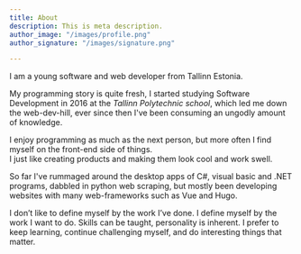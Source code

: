 ```yaml
---
title: About
description: This is meta description.
author_image: "/images/profile.png"
author_signature: "/images/signature.png"

---
```

I am a young software and web developer from Tallinn Estonia.

My programming story is quite fresh, I started studying Software Development in 2016 at the _Tallinn Polytechnic school_, which led me down the web-dev-hill, ever since then I've been consuming an ungodly amount of knowledge.  
  
I enjoy programming as much as the next person, but more often I find myself on the front-end side of things.  
I just like creating products and making them look cool and work swell.   
  
So far I've rummaged around the desktop apps of C#, visual basic and .NET programs, dabbled in python web scraping, but mostly been developing websites with many web-frameworks such as Vue and Hugo.   
  
I don’t like to define myself by the work I’ve done. I define myself by the work I want to do. Skills can be taught, personality is inherent. I prefer to keep learning, continue challenging myself, and do interesting things that matter.
